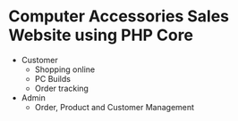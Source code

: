 # Computer Accessories Sales Website using PHP Core
- Customer
  + Shopping online
  + PC Builds
  + Order tracking
- Admin
  + Order, Product and Customer Management
